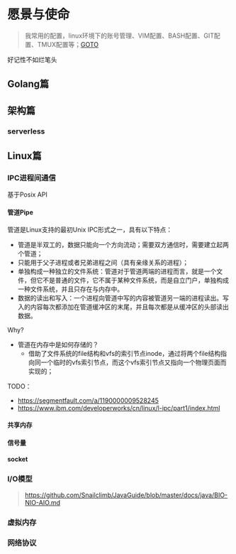 # 愿景与使命
> 我常用的配置，linux环境下的账号管理、VIM配置、BASH配置、GIT配置、TMUX配置等；[GOTO](./my/work.md)

好记性不如烂笔头

## Golang篇

## 架构篇
### serverless

## Linux篇

### IPC进程间通信
基于Posix API

#### 管道Pipe
管道是Linux支持的最初Unix IPC形式之一，具有以下特点：
- 管道是半双工的，数据只能向一个方向流动；需要双方通信时，需要建立起两个管道；
- 只能用于父子进程或者兄弟进程之间（具有亲缘关系的进程）；
- 单独构成一种独立的文件系统：管道对于管道两端的进程而言，就是一个文件，但它不是普通的文件，它不属于某种文件系统，而是自立门户，单独构成一种文件系统，并且只存在与内存中。
- 数据的读出和写入：一个进程向管道中写的内容被管道另一端的进程读出。写入的内容每次都添加在管道缓冲区的末尾，并且每次都是从缓冲区的头部读出数据。

Why?
- 管道在内存中是如何存储的？
    - 借助了文件系统的file结构和vfs的索引节点inode，通过将两个file结构指向同一个临时的vfs索引节点，而这个vfs索引节点又指向一个物理页面而实现的；

TODO：
- https://segmentfault.com/a/1190000009528245
- https://www.ibm.com/developerworks/cn/linux/l-ipc/part1/index.html

#### 共享内存
#### 信号量
#### socket

### I/O模型
> https://github.com/Snailclimb/JavaGuide/blob/master/docs/java/BIO-NIO-AIO.md

### 虚拟内存

### 网络协议
